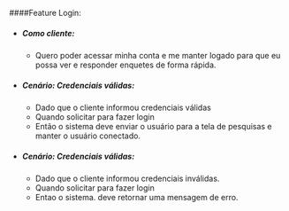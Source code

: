 ####Feature Login:
- ##### Como cliente:
    - Quero poder acessar minha conta e me manter logado para que eu possa ver e responder enquetes de forma rápida. 
- ##### Cenário: Credenciais válidas:
     - Dado que o cliente informou credenciais válidas 
     - Quando solicitar para fazer login
     - Então o sistema deve enviar o usuário para a tela de pesquisas e manter o usuário conectado.

- ##### Cenário: Credenciais válidas:
   - Dado que o cliente informou credenciais inválidas.
   - Quando solicitar para fazer login
   - Entao o sistema. deve retornar uma mensagem de erro. 